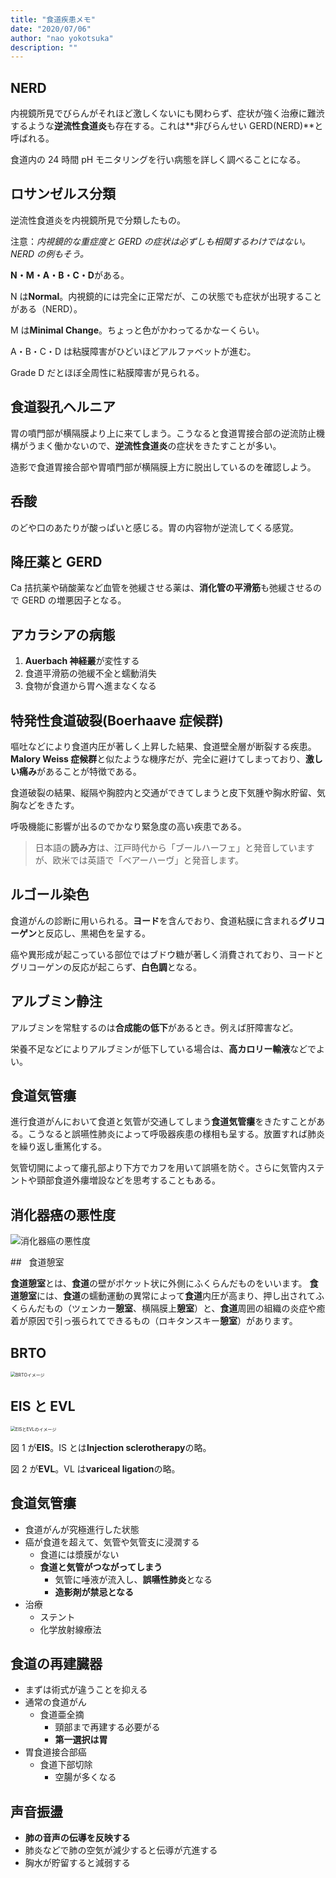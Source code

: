 ```yaml
---
title: "食道疾患メモ"
date: "2020/07/06"
author: "nao yokotsuka"
description: ""
---
```


## NERD

内視鏡所見でびらんがそれほど激しくないにも関わらず、症状が強く治療に難渋するような**逆流性食道炎**も存在する。これは**非びらんせい GERD(NERD)**と呼ばれる。

食道内の 24 時間 pH モニタリングを行い病態を詳しく調べることになる。

## ロサンゼルス分類

逆流性食道炎を内視鏡所見で分類したもの。

注意：_内視鏡的な重症度と GERD の症状は必ずしも相関するわけではない。NERD の例もそう。_

**N・M・A・B・C・D**がある。

N は**Normal**。内視鏡的には完全に正常だが、この状態でも症状が出現することがある（NERD）。

M は**Minimal Change**。ちょっと色がかわってるかなーくらい。

A・B・C・D は粘膜障害がひどいほどアルファベットが進む。

Grade D だとほぼ全周性に粘膜障害が見られる。

## 食道裂孔ヘルニア

胃の噴門部が横隔膜より上に来てしまう。こうなると食道胃接合部の逆流防止機構がうまく働かないので、**逆流性食道炎**の症状をきたすことが多い。

造影で食道胃接合部や胃噴門部が横隔膜上方に脱出しているのを確認しよう。

## 呑酸

のどや口のあたりが酸っぱいと感じる。胃の内容物が逆流してくる感覚。

## 降圧薬と GERD

Ca 拮抗薬や硝酸薬など血管を弛緩させる薬は、**消化管の平滑筋**も弛緩させるので GERD の増悪因子となる。

## アカラシアの病態

1. **Auerbach 神経叢**が変性する
2. 食道平滑筋の弛緩不全と蠕動消失
3. 食物が食道から胃へ進まなくなる

## 特発性食道破裂(Boerhaave 症候群)

嘔吐などにより食道内圧が著しく上昇した結果、食道壁全層が断裂する疾患。**Malory Weiss 症候群**と似たような機序だが、完全に避けてしまっており、**激しい痛み**があることが特徴である。

食道破裂の結果、縦隔や胸腔内と交通ができてしまうと皮下気腫や胸水貯留、気胸などをきたす。

呼吸機能に影響が出るのでかなり緊急度の高い疾患である。

> 日本語の**読み方**は、江戸時代から「ブールハーフェ」と発音していますが、欧米では英語で「ベアーハーヴ」と発音します。

## ルゴール染色

食道がんの診断に用いられる。**ヨード**を含んでおり、食道粘膜に含まれる**グリコーゲン**と反応し、黒褐色を呈する。

癌や異形成が起こっている部位ではブドウ糖が著しく消費されており、ヨードとグリコーゲンの反応が起こらず、**白色調**となる。

## アルブミン静注

アルブミンを常駐するのは**合成能の低下**があるとき。例えば肝障害など。

栄養不足などによりアルブミンが低下している場合は、**高カロリー輸液**などでよい。

## 食道気管瘻

進行食道がんにおいて食道と気管が交通してしまう**食道気管瘻**をきたすことがある。こうなると誤嚥性肺炎によって呼吸器疾患の様相も呈する。放置すれば肺炎を繰り返し重篤化する。

気管切開によって瘻孔部より下方でカフを用いて誤嚥を防ぐ。さらに気管内ステントや頸部食道外瘻増設などを思考することもある。

## 消化器癌の悪性度

![消化器癌の悪性度](http://d280wcvpuqrtqr.cloudfront.net/20200706_115403.png)

##   食道憩室

**食道憩室**とは、**食道**の壁がポケット状に外側にふくらんだものをいいます。 **食道憩室**には、**食道**の蠕動運動の異常によって**食道**内圧が高まり、押し出されてふくらんだもの（ツェンカー**憩室**、横隔膜上**憩室**）と、**食道**周囲の組織の炎症や癒着が原因で引っ張られてできるもの（ロキタンスキー**憩室**）があります。

## BRTO

<img src="http://d280wcvpuqrtqr.cloudfront.net/20200706_132116.png" alt="BRTOイメージ" style="zoom:50%;" />

## EIS と EVL

<img src="http://d280wcvpuqrtqr.cloudfront.net/20200706_132402.png" alt="EISとEVLのイメージ" style="zoom:50%;" />

図 1 が**EIS**。IS とは**Injection sclerotherapy**の略。

図 2 が**EVL**。VL は**variceal ligation**の略。

## 食道気管瘻

- 食道がんが究極進行した状態
- 癌が食道を超えて、気管や気管支に浸潤する
  - 食道には漿膜がない
  - **食道と気管がつながってしまう**
    - 気管に唾液が流入し、**誤嚥性肺炎**となる
    - **造影剤が禁忌となる**
- 治療
  - ステント
  - 化学放射線療法

## 食道の再建臓器

- まずは術式が違うことを抑える
- 通常の食道がん
  - 食道亜全摘
    - 頸部まで再建する必要がる
    - **第一選択は胃**
- 胃食道接合部癌
  - 食道下部切除
    - 空腸が多くなる

## 声音振盪
- **肺の音声の伝導を反映する**
- 肺炎などで肺の空気が減少すると伝導が亢進する
- 胸水が貯留すると減弱する
